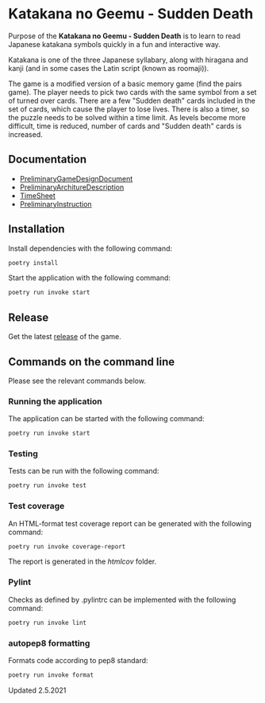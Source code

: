 # Katakana no Geemu - Sudden Death

Purpose of the **Katakana no Geemu - Sudden Death** is to learn to read Japanese katakana symbols quickly in a fun and interactive way. 

Katakana is one of the three Japanese syllabary, along with hiragana and kanji (and in some cases the Latin script (known as roomaji)). 

The game is a modified version of a basic memory game (find the pairs game). The player needs to pick two cards with the same symbol from a set of turned over cards. There are a few "Sudden death" cards included in the set of cards, which cause the player to lose lives. There is also a timer, so the puzzle needs to be solved within a time limit. As levels become more difficult, time is reduced, number of cards and "Sudden death" cards is increased.

## Documentation

- [PreliminaryGameDesignDocument](/documentation/game_design_doc.md)
- [PreliminaryArchitureDescription](/documentation/architecture.md)
- [TimeSheet](/documentation/tyoaikakirjanpito.pdf)
- [PreliminaryInstruction](/documentation/preliminary_instructions.md)

## Installation

Install dependencies with the following command:

```bash
poetry install
```

Start the application with the following command: 

```bash
poetry run invoke start
```

## Release

Get the latest [release](https://github.com/katriryt/ot-harjoitustyo/releases/tag/viikko6) of the game. 

## Commands on the command line

Please see the relevant commands below.

### Running the application

The application can be started with the following command:

```bash
poetry run invoke start
```

### Testing

Tests can be run with the following command: 

```bash
poetry run invoke test
```

### Test coverage

An HTML-format test coverage report can be generated with the following command:

```bash
poetry run invoke coverage-report
```

The report is generated in the _htmlcov_ folder.

### Pylint

Checks as defined by .pylintrc can be implemented with the following command: 
```bash
poetry run invoke lint
```

### autopep8 formatting

Formats code according to pep8 standard: 
```bash
poetry run invoke format
```


Updated 2.5.2021
